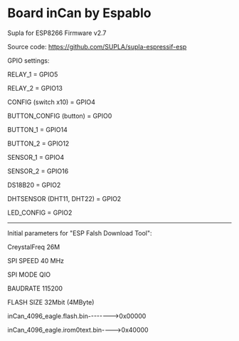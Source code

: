 # Board inCan by Espablo
Supla for ESP8266 
Firmware v2.7

Source code: https://github.com/SUPLA/supla-espressif-esp


GPIO settings:

RELAY_1 = GPIO5

RELAY_2 = GPIO13

CONFIG (switch x10) = GPIO4

BUTTON_CONFIG (button) = GPIO0
	
BUTTON_1 = GPIO14

BUTTON_2 = GPIO12

SENSOR_1 = GPIO4

SENSOR_2 = GPIO16

DS18B20 = GPIO2

DHTSENSOR (DHT11, DHT22) = GPIO2

LED_CONFIG = GPIO2

-------------------------------------------------

Initial parameters for "ESP Falsh Download Tool":

CreystalFreq    26M

SPI SPEED       40 MHz

SPI MODE        QIO

BAUDRATE        115200

FLASH SIZE      32Mbit (4MByte)

inCan_4096_eagle.flash.bin-------->0x00000

inCan_4096_eagle.irom0text.bin---->0x40000

